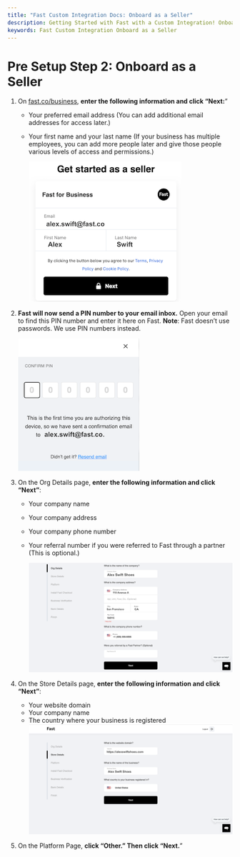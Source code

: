 ```yaml
---
title: "Fast Custom Integration Docs: Onboard as a Seller"
description: Getting Started with Fast with a Custom Integration! Onboard as a Seller.
keywords: Fast Custom Integration Onboard as a Seller
---
```


# Pre Setup Step 2: Onboard as a Seller

1. On [fast.co/business](https://www.fast.co/business), **enter the following information and click “Next:**”

   - Your preferred email address (You can add additional email addresses for access later.)
   - Your first name and your last name (If your business has multiple employees, you can add more people later and give those people various levels of access and permissions.)

     ![Get Started As A Seller box](images/both1.png)

2. **Fast will now send a PIN number to your email inbox.** Open your email to find this PIN number and enter it here on Fast.
   **Note**: Fast doesn’t use passwords. We use PIN numbers instead.

   ![PIN number box](images/both2.png)

3. On the Org Details page, **enter the following information and click “Next”**:

   - Your company name
   - Your company address
   - Your company phone number
   - Your referral number if you were referred to Fast through a partner (This is optional.)

     ![Org details page](images/both3.png)

4. On the Store Details page, **enter the following information and click “Next”**:

   - Your website domain
   - Your company name
   - The country where your business is registered
     ![Store details page](images/both4.png)

5. On the Platform Page, **click “Other.” Then click “Next.**”
